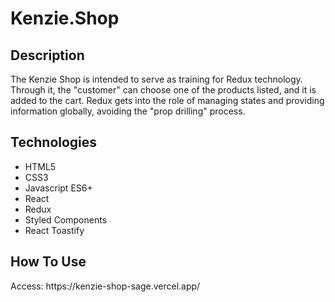 <h1>Kenzie.Shop</h1>
<h2>Description</h2>
<p>The Kenzie Shop is intended to serve as training for Redux technology. Through it, the "customer" can choose one of the products listed, and it is added to the cart. Redux gets into the role of managing states and providing information globally, avoiding the "prop drilling" process.</p>
<h2>Technologies</h2>
<ul>
    <li>HTML5</li>
    <li>CSS3</li>
    <li>Javascript ES6+</li>
    <li>React</li>
    <li>Redux</li>
    <li>Styled Components</li>
    <li>React Toastify</li>
</ul>
<h2>How To Use</h2>
<p>Access: https://kenzie-shop-sage.vercel.app/</p>
